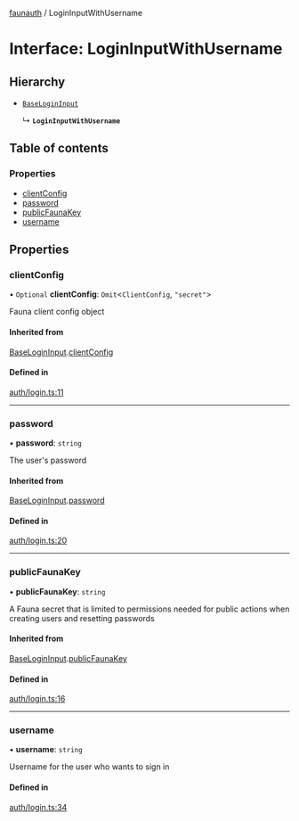 [faunauth](../index.md) / LoginInputWithUsername

# Interface: LoginInputWithUsername

## Hierarchy

- [`BaseLoginInput`](BaseLoginInput.md)

  ↳ **`LoginInputWithUsername`**

## Table of contents

### Properties

- [clientConfig](LoginInputWithUsername.md#clientconfig)
- [password](LoginInputWithUsername.md#password)
- [publicFaunaKey](LoginInputWithUsername.md#publicfaunakey)
- [username](LoginInputWithUsername.md#username)

## Properties

### clientConfig

• `Optional` **clientConfig**: `Omit`<`ClientConfig`, ``"secret"``\>

Fauna client config object

#### Inherited from

[BaseLoginInput](BaseLoginInput.md).[clientConfig](BaseLoginInput.md#clientconfig)

#### Defined in

[auth/login.ts:11](https://github.com/alexnitta/faunauth/blob/210b57d/src/auth/login.ts#L11)

___

### password

• **password**: `string`

The user's password

#### Inherited from

[BaseLoginInput](BaseLoginInput.md).[password](BaseLoginInput.md#password)

#### Defined in

[auth/login.ts:20](https://github.com/alexnitta/faunauth/blob/210b57d/src/auth/login.ts#L20)

___

### publicFaunaKey

• **publicFaunaKey**: `string`

A Fauna secret that is limited to permissions needed for public actions when creating users
and resetting passwords

#### Inherited from

[BaseLoginInput](BaseLoginInput.md).[publicFaunaKey](BaseLoginInput.md#publicfaunakey)

#### Defined in

[auth/login.ts:16](https://github.com/alexnitta/faunauth/blob/210b57d/src/auth/login.ts#L16)

___

### username

• **username**: `string`

Username for the user who wants to sign in

#### Defined in

[auth/login.ts:34](https://github.com/alexnitta/faunauth/blob/210b57d/src/auth/login.ts#L34)
